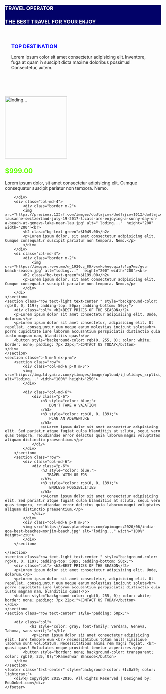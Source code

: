 <!DOCTYPE html>
<html lang="en">
<head>
    <meta charset="UTF-8">
    <meta http-equiv="X-UA-Compatible" content="IE=edge">
    <meta name="viewport" content="width=device-width, initial-scale=1.0">
    <title>Document</title>
    <link rel="stylesheet" href="https://cdn.jsdelivr.net/npm/bootstrap@4.6.1/dist/css/bootstrap.min.css">
    <script src="https://cdn.jsdelivr.net/npm/jquery@3.6.0/dist/jquery.slim.min.js"></script>
    <script src="https://cdn.jsdelivr.net/npm/popper.js@1.16.1/dist/umd/popper.min.js"></script>
    <script src="https://cdn.jsdelivr.net/npm/bootstrap@4.6.1/dist/js/bootstrap.min.js"></script>
    <link rel="stylesheet" href="https://cdnjs.cloudflare.com/ajax/libs/font-awesome/4.7.0/css/font-awesome.min.css">
    <style>
        .bg-color1{
            background-color: rgb(2, 2, 104);
        }
        .bg-text-green{
            color: rgb(102, 255, 0);
        }
    </style>
</head>
<body>
    <nav class="row text-center bg-color1" style="color: white;">
        <div class="col-md-6"><H3>TRAVEL OPERATOR</H3></div>
        <div class="col-md-6"><H3>THE BEST TRAVEL FOR YOUR ENJOY</H3></div>
    </nav>
    <section class="row text-center ">
        <div class="col" style="padding: 20px;">
            <h3 style="color: blue;">TOP DESTINATION</h3>
            <p>Lorem ipsum dolor sit amet consectetur adipisicing elit. Inventore, fuga at quam in suscipit dicta maxime doloribus possimus! Consectetur, autem.</p>
        </div>
    </section>
    <section class="row text-center px-5 mx-5" style="padding-top: 50px; padding-bottom: 50px;">
        <div class="col-md-4 ">
            <div class="border m-2" >
            <img src="https://static01.nyt.com/images/2021/03/24/us/24florida-springbreak1/24florida-springbreak1-mobileMasterAt3x.jpg" alt="loding..." height="200" width="200"><br>
            <h2 class="bg-text-green">$999.00</h2>
            <p>Lorem ipsum dolor, sit amet consectetur adipisicing elit. Cumque consequatur suscipit pariatur non tempora. Nemo.</p>
            </div>
            
        </div>
        <div class="col-md-4">
            <div class="border m-2">
            <img src="https://previews.123rf.com/images/dudlajzov/dudlajzov1812/dudlajzov181200415/117246138-lausanne-switzerland-july-19-2017-locals-are-enjoying-a-sunny-day-on-a-beach-at-geneva-lake-near-lau.jpg" alt=" loding..."  height="200" width="200"><br>
            <h2 class="bg-text-green">$1049.00</h2>
            <p>Lorem ipsum dolor, sit amet consectetur adipisicing elit. Cumque consequatur suscipit pariatur non tempora. Nemo.</p>
            </div>
        </div>
        <di class="col-md-4">
            <div class="border m-2">
                <img src="https://images.rove.me/w_1920,q_85/oxmkvheqvqizfo4zg7mz/goa-beach-season.jpg" alt="loding..."  height="200" width="200"><br>
            <h2 class="bg-text-green">$1199.00</h2>
            <p>Lorem ipsum dolor, sit amet consectetur adipisicing elit. Cumque consequatur suscipit pariatur non tempora. Nemo.</p>
            </div>
        </di>
    </section>
    <section class="row text-light text-center " style="background-color: rgb(0, 0, 119); padding-top: 50px; padding-bottom: 50px;">
        <div class="col"> <h2>BEST PRICES OF THE SEASON</h2>
        <p>Lorem ipsum dolor sit amet consectetur adipisicing elit. Unde, dolorum.</p>
        <p>Lorem ipsum dolor sit amet consectetur, adipisicing elit. Ut repellat, consequuntur eum neque earum molestias incidunt soluta<br>  porro cupiditate iure laborum accusantium perspiciatis distinctio quia iusto magnam nam, blanditiis quas!</p>
        <button style="background-color: rgb(0, 255, 0); color: white; border: none; padding: 7px 22px;">CONTACT US TODAY</button>
    </div>
    </section>
    <section class="p-5 m-5 ex-p-m">
        <section class="row">
            <div class="col-md-6 p-0 m-0">
            <img src="https://imgcld.yatra.com/ytimages/image/upload/t_holidays_srplist_desktop_hc/v1512733755/Goa_beach_Blog_1512734155.jpg" alt="loding..." width="100%" height="250">
            </div>

            <div class="col-md-6">
                <div class="p-6">
                    <h3 style="color: blue;">
                        DON'T TAKE A VACATION
                    </h3>
                    <h3 style="color: rgb(0, 0, 139);">
                        PLAN AN ADEVENTURE
                    </h3>
                    <p>Lorem ipsum dolor sit amet consectetur adipisicing elit. Sed pariatur atque fugiat culpa blanditiis at soluta, sequi vero quas tempora, repudiandae error delectus quia laborum magni voluptates aliquam distinctio praesentium.</p>
                </div>    
            </div>
        </section>
        <section class="row">
            <div class="col-md-6">
                <div class="p-6">
                    <h3 style="color: blue;">
                       TRAVEL WITH US FOR
                    </h3>
                    <h3 style="color: rgb(0, 0, 139);">
                        ENDLESS POSSIBILITIES
                    </h3>
                    <p>Lorem ipsum dolor sit amet consectetur adipisicing elit. Sed pariatur atque fugiat culpa blanditiis at soluta, sequi vero quas tempora, repudiandae error delectus quia laborum magni voluptates aliquam distinctio praesentium.</p>
                </div>    
            </div>
            <div class="col-md-6 p-0 m-0">
            <img src="https://www.planetware.com/wpimages/2020/06/india-goa-best-beaches-morjim-beach.jpg" alt="loding..." width="100%" height="250">
            </div>
        </section>

    </section>
    <section class="row text-light text-center " style="background-color: rgb(0, 0, 119); padding-top: 50px; padding-bottom: 50px;">
        <div class="col"> <h2>BEST PRICES OF THE SEASON</h2>
        <p>Lorem ipsum dolor sit amet consectetur adipisicing elit. Unde, dolorum.</p>
        <p>Lorem ipsum dolor sit amet consectetur, adipisicing elit. Ut repellat, consequuntur eum neque earum molestias incidunt soluta<br>  porro cupiditate iure laborum accusantium perspiciatis distinctio quia iusto magnam nam, blanditiis quas!</p>
        <button style="background-color: rgb(0, 255, 0); color: white; border: none; padding: 7px 22px;">CONTACT US TODAY</button>
    </div>
    </section>
    <section class="row text-center" style="padding: 50px;">
     
        <div class="col">
               <h1 style="color: gray; font-family: Verdana, Geneva, Tahoma, sans-serif;">"</h1>
                <p>Lorem ipsum dolor sit amet consectetur adipisicing elit. Iure tempore eum <br> necessitatibus totam nulla similique laborum sunt voluptatum. Necessitatibus animi rem magni fugiat, <br> quasi quas! Voluptates neque provident tenetur asperiores.</p>
            <button style="border: none; background-color: transparent; color: rgb(0, 230, 0);">Rameshwar Bansode</button>
        </div>
    </section>
    <footer class="text-center" style="background-color: #1c0a59; color: lightgray;">
        <div>@ Copyright 2015-2016. All Rights Reserved | Designed by: EduOnNet.com</div>
    </footer>
</body>
</html>
